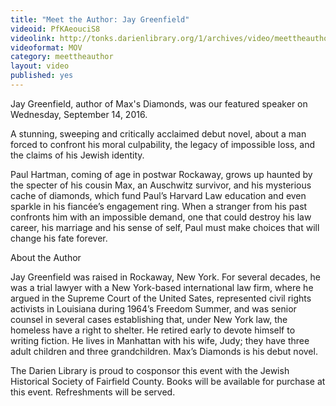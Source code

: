 ```yaml
---
title: "Meet the Author: Jay Greenfield"
videoid: PfKAeouciS8
videolink: http://tonks.darienlibrary.org/1/archives/video/meettheauthor/20160914_jay_greenfield.mov
videoformat: MOV
category: meettheauthor
layout: video
published: yes
---
```


Jay Greenfield, author of Max's Diamonds, was our featured speaker on Wednesday, September 14, 2016.

A stunning, sweeping and critically acclaimed debut novel, about a man forced to confront his moral culpability, the legacy of impossible loss, and the claims of his Jewish identity.

Paul Hartman, coming of age in postwar Rockaway, grows up haunted by the specter of his cousin Max, an Auschwitz survivor, and his mysterious cache of diamonds, which fund Paul’s Harvard Law education and even sparkle in his fiancée’s engagement ring. When a stranger from his past confronts him with an impossible demand, one that could destroy his law career, his marriage and his sense of self, Paul must make choices that will change his fate forever.

About the Author

Jay Greenfield was raised in Rockaway, New York. For several decades, he was a trial lawyer with a New York-based international law firm, where he argued in the Supreme Court of the United Sates, represented civil rights activists in Louisiana during 1964’s Freedom Summer, and was senior counsel in several cases establishing that, under New York law, the homeless have a right to shelter. He retired early to devote himself to writing fiction. He lives in Manhattan with his wife, Judy; they have three adult children and three grandchildren. Max’s Diamonds is his debut novel.

The Darien Library is proud to cosponsor this event with the Jewish Historical Society of Fairfield County. Books will be available for purchase at this event. Refreshments will be served.